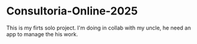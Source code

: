 # Consultoria-Online-2025
This is my firts solo project.  I'm doing in collab with my uncle, he need an app to manage the his work.
